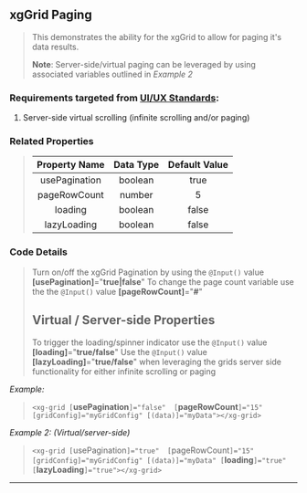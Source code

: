 ## xgGrid Paging
>   This demonstrates the ability for the xgGrid to allow for paging it's data results.
> 
>   **Note**:  Server-side/virtual paging can be leveraged by using associated variables outlined in *Example 2*
> 
### Requirements targeted from <a href="http://10.7.25.37:8090/display/XH/Grid+Requirements" target="_blank">UI/UX Standards</a>:

 1.  Server-side virtual scrolling  (infinite scrolling and/or paging)

### Related Properties
>   
>   |    Property Name   	|   Data Type   	| Default Value 	|
>   |:------------------:	|:-------------:	|:-------------:	|
>   | usePagination     	|    boolean    	|      true     	|
>   | pageRowCount     	    |    number    	    |      5         	|
>   | loading        	    |    boolean    	|      false      	|
>   | lazyLoading        	|    boolean    	|      false      	|

### Code Details

>   Turn on/off the xgGrid Pagination by using the `@Input()` value **[usePagination]**="**true|false**"
>   To change the page count variable use the the `@Input()` value **[pageRowCount]**="**#**"
> 
>   **Virtual / Server-side Properties**
>   ---
>   To trigger the loading/spinner indicator use the  `@Input()` value **[loading]**="**true/false**"
>   Use the  `@Input()` value **[lazyLoading]**="**true/false**" when leveraging the grids server side functionality for either infinite scrolling or paging

*Example:*
>   `<xg-grid [`**usePagination**`]="false"  [`**pageRowCount**`]="15" [gridConfig]="myGridConfig" [(data)]="myData"></xg-grid>`
>   

*Example 2: (Virtual/server-side)*
>   `<xg-grid [`usePagination`]="true"  [`pageRowCount`]="15" [gridConfig]="myGridConfig" [(data)]="myData" [`**loading**`]="true" [`**lazyLoading**`]="true"></xg-grid>`
___